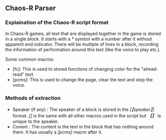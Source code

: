 ## Chaos-R Parser


### Explaination of the Chaos-R script format 

In Chaos-R games, all text that are displayed together in the game is stored in a single *block*. It starts with a \* symbol with a number after it without apparent end indicator. There will be multiple of lines in a block, recording the information of performation around this text (like the voice to play etc.). 

Some common macros:
- [fc]: This is used to stored functions of changing color for the "alread-read" text. 
- [pcms]: This is used to change the page, clear the text and stop the voice.

### Methods of extraction 
- Speaker (if any) : The speaker of a block is stored in the *[【speaker】]* format. *[]* is the same with all other macros used in the script but *【】* is unique to the speaker.
- Conent : The content is the text in the block that has nothing around them. It has usually a *[pcms]* macro after it. 
